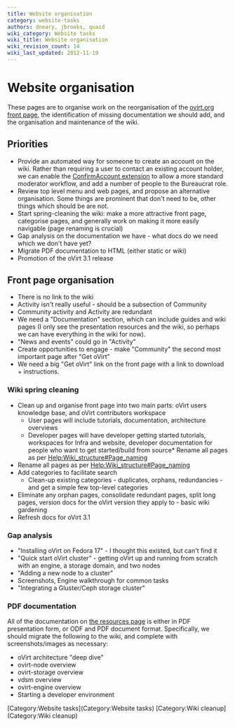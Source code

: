 ```yaml
---
title: Website organisation
category: website-tasks
authors: dneary, jbrooks, quaid
wiki_category: Website tasks
wiki_title: Website organisation
wiki_revision_count: 14
wiki_last_updated: 2012-11-19
---
```


# Website organisation

These pages are to organise work on the reorganisation of the [ovirt.org front page](http://www.ovirt.org), the identification of missing documentation we should add, and the organisation and maintenance of the wiki.

## Priorities

*   Provide an automated way for someone to create an account on the wiki. Rather than requiring a user to contact an existing account holder, we can enable the [ConfirmAccount extension](http://www.mediawiki.org/wiki/Extension:ConfirmAccount) to allow a more standard moderator workflow, and add a number of people to the Bureaucrat role.
*   Review top level menu and web pages, and propose an alternative organisation. Some things are prominent that don't need to be, other things which should be are not.
*   Start spring-cleaning the wiki: make a more attractive front page, categorise pages, and generally work on making it more easily navigable (page renaming is crucial)
*   Gap analysis on the documentation we have - what docs do we need which we don't have yet?
*   Migrate PDF documentation to HTML (either static or wiki)
*   Promotion of the oVirt 3.1 release

## Front page organisation

*   There is no link to the wiki
*   Activity isn't really useful - should be a subsection of Community
*   Community activity and Activity are redundant
*   We need a "Documentation" section, which can include guides and wiki pages (I only see the presentation resources and the wiki, so perhaps we can have everything in the wiki for now).
*   "News and events" could go in "Activity"
*   Create opportunities to engage - make "Community" the second most important page after "Get oVirt"
*   We need a big "Get oVirt" link on the front page with a link to download + instructions.

### Wiki spring cleaning

*   Clean up and organise front page into two main parts: oVirt users knowledge base, and oVirt contributors workspace
    -   User pages will include tutorials, documentation, architecture overviews
    -   Developer pages will have developer getting started tutorials, workspaces for Infra and website, developer documentation for people who want to get started/build from source\* Rename all pages as per <Help:Wiki_structure#Page_naming>
*   Rename all pages as per <Help:Wiki_structure#Page_naming>
*   Add categories to facilitate search
    -   Clean-up existing categories - duplicates, orphans, redundancies - and get a simple few top-level categories
*   Eliminate any orphan pages, consolidate redundant pages, split long pages, version docs for the oVirt version they apply to - basic wiki gardening
*   Refresh docs for oVirt 3.1

### Gap analysis

*   "Installing oVirt on Fedora 17" - I thought this existed, but can't find it
*   "Quick start oVirt cluster" - getting oVirt up and running from scratch with an engine, a storage domain, and two nodes
*   "Adding a new node to a cluster"
*   Screenshots, Engine walkthrough for common tasks
*   "Integrating a Gluster/Ceph storage cluster"

### PDF documentation

All of the documentation on [the resources page](http://www.ovirt.org/project/resources/) is either in PDF presentation form, or ODF and PDF document format. Specifically, we should migrate the following to the wiki, and complete with screenshots/images as necessary:

*   oVirt architecture "deep dive"
*   ovirt-node overview
*   ovirt-storage overview
*   vdsm overview
*   ovirt-engine overview
*   Starting a developer environment

[Category:Website tasks](Category:Website tasks) [Category:Wiki cleanup](Category:Wiki cleanup)
